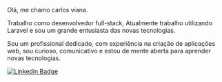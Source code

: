 Olá, me chamo carlos viana.

Trabalho como desenvolvedor full-stack, Atualmente trabalho utilizando Laravel e sou um grande entusiasta das novas tecnologias.

Sou um profissional dedicado, com experiência na criação de aplicações web, sou curioso, comunicativo e estou de mente aberta para aprender novas tecnologias.

[![Linkedin Badge](https://img.shields.io/badge/-LinkedIn-blue?style=flat-square&logo=Linkedin&logoColor=white&link=https://www.linkedin.com/in/carlos-eduardo-alves-viana/)](https://www.linkedin.com/in/carlos-eduardo-alves-viana/)
